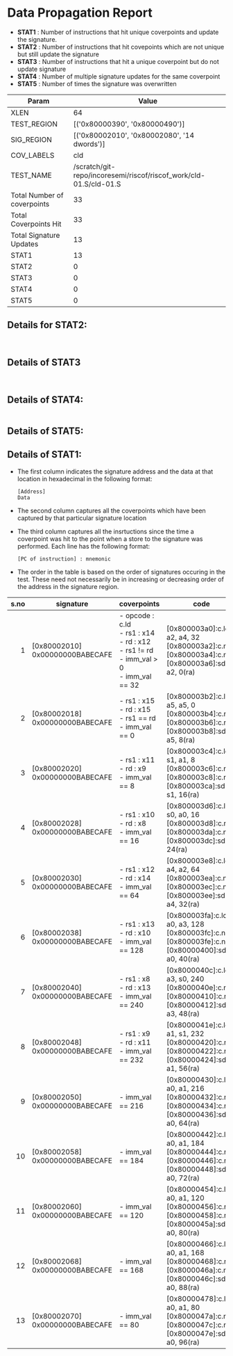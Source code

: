 
# Data Propagation Report

- **STAT1** : Number of instructions that hit unique coverpoints and update the signature.
- **STAT2** : Number of instructions that hit covepoints which are not unique but still update the signature
- **STAT3** : Number of instructions that hit a unique coverpoint but do not update signature
- **STAT4** : Number of multiple signature updates for the same coverpoint
- **STAT5** : Number of times the signature was overwritten

| Param                     | Value    |
|---------------------------|----------|
| XLEN                      | 64      |
| TEST_REGION               | [('0x80000390', '0x80000490')]      |
| SIG_REGION                | [('0x80002010', '0x80002080', '14 dwords')]      |
| COV_LABELS                | cld      |
| TEST_NAME                 | /scratch/git-repo/incoresemi/riscof/riscof_work/cld-01.S/cld-01.S    |
| Total Number of coverpoints| 33     |
| Total Coverpoints Hit     | 33      |
| Total Signature Updates   | 13      |
| STAT1                     | 13      |
| STAT2                     | 0      |
| STAT3                     | 0     |
| STAT4                     | 0     |
| STAT5                     | 0     |

## Details for STAT2:

```


```

## Details of STAT3

```


```

## Details of STAT4:

```

```

## Details of STAT5:



## Details of STAT1:

- The first column indicates the signature address and the data at that location in hexadecimal in the following format: 
  ```
  [Address]
  Data
  ```

- The second column captures all the coverpoints which have been captured by that particular signature location

- The third column captures all the insrtuctions since the time a coverpoint was
  hit to the point when a store to the signature was performed. Each line has
  the following format:
  ```
  [PC of instruction] : mnemonic
  ```
- The order in the table is based on the order of signatures occuring in the
  test. These need not necessarily be in increasing or decreasing order of the
  address in the signature region.

|s.no|            signature             |                                               coverpoints                                               |                                                     code                                                      |
|---:|----------------------------------|---------------------------------------------------------------------------------------------------------|---------------------------------------------------------------------------------------------------------------|
|   1|[0x80002010]<br>0x00000000BABECAFE|- opcode : c.ld<br> - rs1 : x14<br> - rd : x12<br> - rs1 != rd<br> - imm_val > 0<br> - imm_val == 32<br> |[0x800003a0]:c.ld a2, a4, 32<br> [0x800003a2]:c.nop<br> [0x800003a4]:c.nop<br> [0x800003a6]:sd a2, 0(ra)<br>   |
|   2|[0x80002018]<br>0x00000000BABECAFE|- rs1 : x15<br> - rd : x15<br> - rs1 == rd<br> - imm_val == 0<br>                                        |[0x800003b2]:c.ld a5, a5, 0<br> [0x800003b4]:c.nop<br> [0x800003b6]:c.nop<br> [0x800003b8]:sd a5, 8(ra)<br>    |
|   3|[0x80002020]<br>0x00000000BABECAFE|- rs1 : x11<br> - rd : x9<br> - imm_val == 8<br>                                                         |[0x800003c4]:c.ld s1, a1, 8<br> [0x800003c6]:c.nop<br> [0x800003c8]:c.nop<br> [0x800003ca]:sd s1, 16(ra)<br>   |
|   4|[0x80002028]<br>0x00000000BABECAFE|- rs1 : x10<br> - rd : x8<br> - imm_val == 16<br>                                                        |[0x800003d6]:c.ld s0, a0, 16<br> [0x800003d8]:c.nop<br> [0x800003da]:c.nop<br> [0x800003dc]:sd fp, 24(ra)<br>  |
|   5|[0x80002030]<br>0x00000000BABECAFE|- rs1 : x12<br> - rd : x14<br> - imm_val == 64<br>                                                       |[0x800003e8]:c.ld a4, a2, 64<br> [0x800003ea]:c.nop<br> [0x800003ec]:c.nop<br> [0x800003ee]:sd a4, 32(ra)<br>  |
|   6|[0x80002038]<br>0x00000000BABECAFE|- rs1 : x13<br> - rd : x10<br> - imm_val == 128<br>                                                      |[0x800003fa]:c.ld a0, a3, 128<br> [0x800003fc]:c.nop<br> [0x800003fe]:c.nop<br> [0x80000400]:sd a0, 40(ra)<br> |
|   7|[0x80002040]<br>0x00000000BABECAFE|- rs1 : x8<br> - rd : x13<br> - imm_val == 240<br>                                                       |[0x8000040c]:c.ld a3, s0, 240<br> [0x8000040e]:c.nop<br> [0x80000410]:c.nop<br> [0x80000412]:sd a3, 48(ra)<br> |
|   8|[0x80002048]<br>0x00000000BABECAFE|- rs1 : x9<br> - rd : x11<br> - imm_val == 232<br>                                                       |[0x8000041e]:c.ld a1, s1, 232<br> [0x80000420]:c.nop<br> [0x80000422]:c.nop<br> [0x80000424]:sd a1, 56(ra)<br> |
|   9|[0x80002050]<br>0x00000000BABECAFE|- imm_val == 216<br>                                                                                     |[0x80000430]:c.ld a0, a1, 216<br> [0x80000432]:c.nop<br> [0x80000434]:c.nop<br> [0x80000436]:sd a0, 64(ra)<br> |
|  10|[0x80002058]<br>0x00000000BABECAFE|- imm_val == 184<br>                                                                                     |[0x80000442]:c.ld a0, a1, 184<br> [0x80000444]:c.nop<br> [0x80000446]:c.nop<br> [0x80000448]:sd a0, 72(ra)<br> |
|  11|[0x80002060]<br>0x00000000BABECAFE|- imm_val == 120<br>                                                                                     |[0x80000454]:c.ld a0, a1, 120<br> [0x80000456]:c.nop<br> [0x80000458]:c.nop<br> [0x8000045a]:sd a0, 80(ra)<br> |
|  12|[0x80002068]<br>0x00000000BABECAFE|- imm_val == 168<br>                                                                                     |[0x80000466]:c.ld a0, a1, 168<br> [0x80000468]:c.nop<br> [0x8000046a]:c.nop<br> [0x8000046c]:sd a0, 88(ra)<br> |
|  13|[0x80002070]<br>0x00000000BABECAFE|- imm_val == 80<br>                                                                                      |[0x80000478]:c.ld a0, a1, 80<br> [0x8000047a]:c.nop<br> [0x8000047c]:c.nop<br> [0x8000047e]:sd a0, 96(ra)<br>  |

